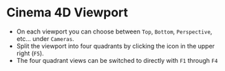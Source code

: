 # Cinema 4D Viewport

- On each viewport you can choose between `Top`, `Bottom`, `Perspective`, etc... under `Cameras`.
- Split the viewport into four quadrants by clicking the icon in the upper right (`F5`).
- The four quadrant views can be switched to directly with `F1` through `F4`
